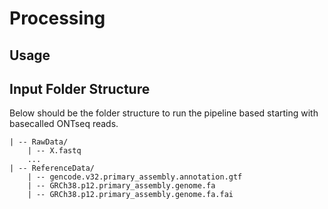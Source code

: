 # Processing

## Usage

## Input Folder Structure
Below should be the folder structure to run the pipeline based starting with basecalled ONTseq reads.


```
| -- RawData/
    | -- X.fastq
    ...
| -- ReferenceData/
    | -- gencode.v32.primary_assembly.annotation.gtf
    | -- GRCh38.p12.primary_assembly.genome.fa
    | -- GRCh38.p12.primary_assembly.genome.fa.fai
```
